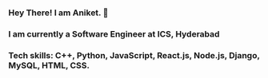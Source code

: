 ### Hey There! I am Aniket. 👋
### I am currently a Software Engineer  at ICS, Hyderabad
### Tech skills:   C++, Python, JavaScript, React.js, Node.js, Django, MySQL, HTML, CSS.
<!--
**aniket-cse/aniket-cse** is a ✨ _special_ ✨ repository because its `README.md` (this file) appears on your GitHub profile.

Here are some ideas to get you started:

- 🔭 I’m currently working on ...
- 🌱 I’m currently learning ...
- 👯 I’m looking to collaborate on ...
- 🤔 I’m looking for help with ...
- 💬 Ask me about ...
- 📫 How to reach me: ...
- 😄 Pronouns: ...
- ⚡ Fun fact: ...
-->
